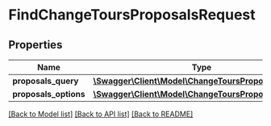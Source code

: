 # FindChangeToursProposalsRequest

## Properties
Name | Type | Description | Notes
------------ | ------------- | ------------- | -------------
**proposals_query** | [**\Swagger\Client\Model\ChangeToursProposalsQuery**](ChangeToursProposalsQuery.md) |  | 
**proposals_options** | [**\Swagger\Client\Model\ChangeToursProposalsOptions**](ChangeToursProposalsOptions.md) |  | [optional] 

[[Back to Model list]](../../README.md#documentation-for-models) [[Back to API list]](../../README.md#documentation-for-api-endpoints) [[Back to README]](../../README.md)

